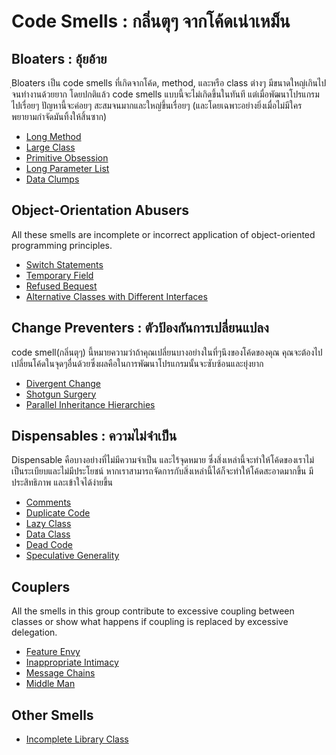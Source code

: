 # Code Smells : กลิ่นตุๆ จากโค้ดเน่าเหม็น

## Bloaters : อุ้ยอ้าย

ฺBloaters เป็น code smells ที่เกิดจากโค้ด, method, และหรือ class ต่างๆ มีขนาดใหญ่เกินไปจนทำงานด้วยยาก โดยปกติแล้ว code smells แบบนี้จะไม่เกิดขึ้นในทันที แต่เมื่อพัฒนาโปรแกรมไปเรื่อยๆ ปัญหานี้จะค่อยๆ สะสมจนมากและใหญ่ขึ้นเรื่อยๆ (และโดยเฉพาะอย่างยิ่งเมื่อไม่มีใครพยายามกำจัดมันทิ้งให้สิ้นซาก)

- [Long Method](01-Bloaters/01-Long_Method.md)
- [Large Class](01-Bloaters/02-Large_Class.md)
- [Primitive Obsession](01-Bloaters/03-Primitive_Obsession.md)
- [Long Parameter List](01-Bloaters/04-Long_Parameter_List.md)
- [Data Clumps](01-Bloaters/05-Data_Clumps.md)

## Object-Orientation Abusers

All these smells are incomplete or incorrect application of object-oriented programming principles.

- [Switch Statements](02-Object-Orientation_Abusers/01-Switch_Statements.md)
- [Temporary Field](02-Object-Orientation_Abusers/02-Temporary_Field.md)
- [Refused Bequest](02-Object-Orientation_Abusers/03-Refused_Bequest.md)
- [Alternative Classes with Different Interfaces](02-Object-Orientation_Abusers/04-Alternative_Classes_with_Different_Interfaces.md)

## Change Preventers : ตัวป้องกันการเปลี่ยนแปลง

code smell(กลิ่นตุๆ) นี้หมายความว่าถ้าคุณเปลี่ยนบางอย่างในที่ๆนึงของโค้ดของคุณ คุณจะต้องไปเปลี่ยนโค้ดในจุดๆอื่นด้วยซึ่งผลคือในการพัฒนาโปรแกรมนั้นจะซับซ้อนและยุ่งยาก

- [Divergent Change](03-Change_Preventers/01-Divergent_Change.md)
- [Shotgun Surgery](03-Change_Preventers/02-Shotgun_Surgery.md)
- [Parallel Inheritance Hierarchies](03-Change_Preventers/03-Parallel_Inheritance_Hierarchies.md)

## Dispensables : ความไม่จำเป็น

Dispensable คือบางอย่างที่ไม่มีความจำเป็น และไร้จุดหมาย ซึ่งสิ่งเหล่านี้จะทำให้โค้ดของเราไม่เป็นระเบียบและไม่มีประโยชน์ หากเราสามารถจัดการกับสิ่งเหล่านี้ได้ก็จะทำให้โค้ดสะอาดมากขึ้น มีประสิทธิภาพ และเข้าใจได้ง่ายขึ้น

- [Comments](04-Dispensables/01-Comments.md)
- [Duplicate Code](04-Dispensables/02-Duplicate_Code.md)
- [Lazy Class](04-Dispensables/03-Lazy_Class.md)
- [Data Class](04-Dispensables/04-Data_Class.md)
- [Dead Code](04-Dispensables/05-Dead_Code.md)
- [Speculative Generality](04-Dispensables/06-Speculative_Generality.md)

## Couplers

All the smells in this group contribute to excessive coupling between classes or show what happens if coupling is replaced by excessive delegation.

- [Feature Envy](05-Couplers/01-Feature_Envy.md)
- [Inappropriate Intimacy](05-Couplers/02-Inappropriate_Intimacy.md)
- [Message Chains](05-Couplers/03-Message_Chains.md)
- [Middle Man](05-Couplers/04-Middle_Man.md)

## Other Smells

- [Incomplete Library Class](06-Other_Smells/01-Incomplete_Library_Class.md)
